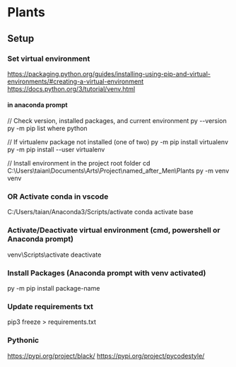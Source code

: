 # Plants


## Setup

### Set virtual environment

https://packaging.python.org/guides/installing-using-pip-and-virtual-environments/#creating-a-virtual-environment
https://docs.python.org/3/tutorial/venv.html


#### in anaconda prompt

// Check version, installed packages, and current environment
py --version
py -m  pip list
where python

// If virtualenv package not installed (one of two)
py -m pip install virtualenv
py -m pip install --user virtualenv

// Install environment in the project root folder
cd C:\Users\taian\Documents\Arts\Project\named_after_Men\Plants
py -m venv venv

### OR Activate conda in vscode
C:/Users/taian/Anaconda3/Scripts/activate
conda activate base

### Activate/Deactivate virtual environment (cmd, powershell or Anaconda prompt)
venv\Scripts\activate
deactivate


### Install Packages (Anaconda prompt with venv activated)
py -m pip install package-name


### Update requirements txt
pip3 freeze > requirements.txt

### Pythonic
https://pypi.org/project/black/
https://pypi.org/project/pycodestyle/